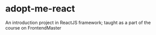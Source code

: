 # adopt-me-react
 An introduction project in ReactJS framework; taught as a part of the course on FrontendMaster
